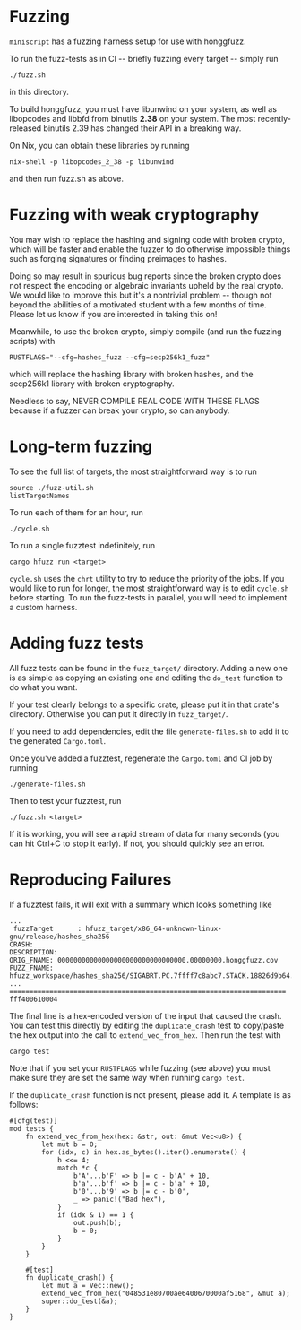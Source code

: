 # Fuzzing

`miniscript` has a fuzzing harness setup for use with honggfuzz.

To run the fuzz-tests as in CI -- briefly fuzzing every target -- simply
run

    ./fuzz.sh

in this directory.

To build honggfuzz, you must have libunwind on your system, as well as
libopcodes and libbfd from binutils **2.38** on your system. The most
recently-released binutils 2.39 has changed their API in a breaking way.

On Nix, you can obtain these libraries by running

    nix-shell -p libopcodes_2_38 -p libunwind

and then run fuzz.sh as above.

# Fuzzing with weak cryptography

You may wish to replace the hashing and signing code with broken crypto,
which will be faster and enable the fuzzer to do otherwise impossible
things such as forging signatures or finding preimages to hashes.

Doing so may result in spurious bug reports since the broken crypto does
not respect the encoding or algebraic invariants upheld by the real crypto. We
would like to improve this but it's a nontrivial problem -- though not
beyond the abilities of a motivated student with a few months of time.
Please let us know if you are interested in taking this on!

Meanwhile, to use the broken crypto, simply compile (and run the fuzzing
scripts) with

    RUSTFLAGS="--cfg=hashes_fuzz --cfg=secp256k1_fuzz"

which will replace the hashing library with broken hashes, and the
secp256k1 library with broken cryptography.

Needless to say, NEVER COMPILE REAL CODE WITH THESE FLAGS because if a
fuzzer can break your crypto, so can anybody.

# Long-term fuzzing

To see the full list of targets, the most straightforward way is to run

    source ./fuzz-util.sh
    listTargetNames

To run each of them for an hour, run

    ./cycle.sh

To run a single fuzztest indefinitely, run

    cargo hfuzz run <target>

`cycle.sh` uses the `chrt` utility to try to reduce the priority of the
jobs. If you would like to run for longer, the most straightforward way
is to edit `cycle.sh` before starting. To run the fuzz-tests in parallel,
you will need to implement a custom harness.

# Adding fuzz tests

All fuzz tests can be found in the `fuzz_target/` directory. Adding a new
one is as simple as copying an existing one and editing the `do_test`
function to do what you want.

If your test clearly belongs to a specific crate, please put it in that
crate's directory. Otherwise you can put it directly in `fuzz_target/`.

If you need to add dependencies, edit the file `generate-files.sh` to add
it to the generated `Cargo.toml`.

Once you've added a fuzztest, regenerate the `Cargo.toml` and CI job by
running

    ./generate-files.sh

Then to test your fuzztest, run

    ./fuzz.sh <target>

If it is working, you will see a rapid stream of data for many seconds
(you can hit Ctrl+C to stop it early). If not, you should quickly see
an error.

# Reproducing Failures

If a fuzztest fails, it will exit with a summary which looks something like

```
...
 fuzzTarget      : hfuzz_target/x86_64-unknown-linux-gnu/release/hashes_sha256 
CRASH:
DESCRIPTION: 
ORIG_FNAME: 00000000000000000000000000000000.00000000.honggfuzz.cov
FUZZ_FNAME: hfuzz_workspace/hashes_sha256/SIGABRT.PC.7ffff7c8abc7.STACK.18826d9b64.CODE.-6.ADDR.0.INSTR.mov____%eax,%ebp.fuzz
...
=====================================================================
fff400610004
```

The final line is a hex-encoded version of the input that caused the crash. You
can test this directly by editing the `duplicate_crash` test to copy/paste the
hex output into the call to `extend_vec_from_hex`. Then run the test with

    cargo test

Note that if you set your `RUSTFLAGS` while fuzzing (see above) you must make
sure they are set the same way when running `cargo test`.

If the `duplicate_crash` function is not present, please add it. A template is
as follows:

```
#[cfg(test)]
mod tests {
    fn extend_vec_from_hex(hex: &str, out: &mut Vec<u8>) {
        let mut b = 0;
        for (idx, c) in hex.as_bytes().iter().enumerate() {
            b <<= 4;
            match *c {
                b'A'...b'F' => b |= c - b'A' + 10,
                b'a'...b'f' => b |= c - b'a' + 10,
                b'0'...b'9' => b |= c - b'0',
                _ => panic!("Bad hex"),
            }
            if (idx & 1) == 1 {
                out.push(b);
                b = 0;
            }
        }
    }

    #[test]
    fn duplicate_crash() {
        let mut a = Vec::new();
        extend_vec_from_hex("048531e80700ae6400670000af5168", &mut a);
        super::do_test(&a);
    }
}
```
